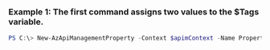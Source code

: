 ### Example 1: The first command assigns two values to the $Tags variable.
```powershell
PS C:\> New-AzApiManagementProperty -Context $apimContext -Name Property Name -PropertyId Property11 -Value Property Value
```

